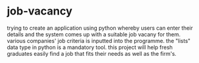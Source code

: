 # job-vacancy
trying to create an application using python whereby users can enter their details and the system comes up with a suitable job vacany for them.
various companies' job criteria is inputted into the programme.
the "lists" data type in python is a mandatory tool.
this project will help fresh graduates easily find a job that fits their needs as well as the firm's.

